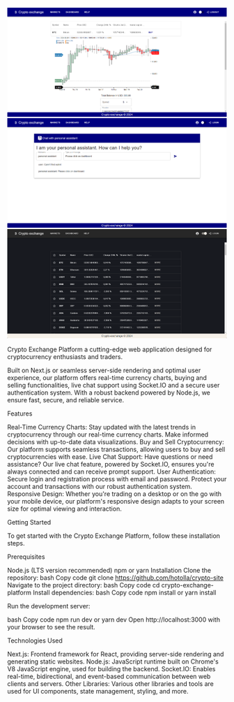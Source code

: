 ![Crypto exchange](images/cryptoScreen.png)
![Crypto exchange](images/cryptoScreen2.png)
![Crypto exchange](images/cryptoScreen3.png)

Crypto Exchange Platform a cutting-edge web application designed 
for cryptocurrency enthusiasts and traders.

Built on Next.js or seamless server-side rendering and optimal user experience,
our platform offers real-time currency charts, buying and selling functionalities,
live chat support using Socket.IO and a secure user authentication system. 
With a robust backend powered by Node.js, we ensure fast, secure, and reliable service.

Features

Real-Time Currency Charts: Stay updated with the latest trends in cryptocurrency through our real-time currency charts. 
Make informed decisions with up-to-date data visualizations.
Buy and Sell Cryptocurrency: Our platform supports seamless transactions, allowing users to buy and sell cryptocurrencies with ease.
Live Chat Support: Have questions or need assistance?
Our live chat feature, powered by Socket.IO, ensures you're always connected and can receive prompt support.
User Authentication: Secure login and registration process with email and password. 
Protect your account and transactions with our robust authentication system.
Responsive Design: Whether you're trading on a desktop or on the go with your mobile device,
our platform's responsive design adapts to your screen size for optimal viewing and interaction.

Getting Started

To get started with the Crypto Exchange Platform, follow these installation steps.

Prerequisites

Node.js (LTS version recommended)
npm or yarn
Installation
Clone the repository:
bash
Copy code
git clone https://github.com/hotolla/crypto-site
Navigate to the project directory:
bash
Copy code
cd crypto-exchange-platform
Install dependencies:
bash
Copy code
npm install
or
yarn install

Run the development server:

bash
Copy code
npm run dev or
yarn dev
Open http://localhost:3000 with your browser to see the result.

Technologies Used

Next.js: Frontend framework for React, providing server-side rendering and generating static websites.
Node.js: JavaScript runtime built on Chrome's V8 JavaScript engine, used for building the backend.
Socket.IO: Enables real-time, bidirectional, and event-based communication between web clients and servers.
Other Libraries: Various other libraries and tools are used for UI components, state management, styling, and more.